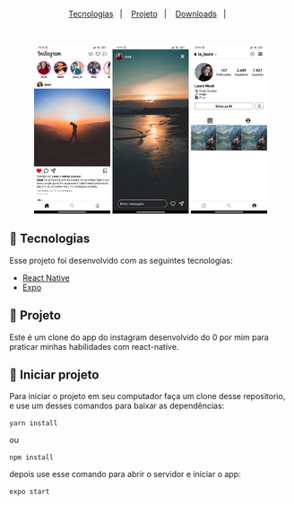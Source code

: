 <p align="center">
  <a href="#-tecnologias">Tecnologias</a>&nbsp;&nbsp;&nbsp;|&nbsp;&nbsp;&nbsp;
  <a href="#-projeto">Projeto</a>&nbsp;&nbsp;&nbsp;|&nbsp;&nbsp;&nbsp;
  <a href="#-APK - download">Downloads</a>&nbsp;&nbsp;&nbsp;|&nbsp;&nbsp;&nbsp;
</p>

<br>

<p align="center">
  <img alt="Feed screen" src=".github/feed.jpg" width="27%"> 
  <img alt="Story screen" src=".github/story.jpg" width="27%"> 
   <img alt="Profile screen" src=".github/profile.jpg" width="27%">
</p>

## 🚀 Tecnologias

Esse projeto foi desenvolvido com as seguintes tecnologias:

- [React Native](https://facebook.github.io/react-native/)
- [Expo](https://docs.expo.dev/)


## 📱 Projeto

Este é um clone do app do instagram desenvolvido do 0 por mim para praticar minhas habilidades com react-native.


## 📲 Iniciar projeto

Para iniciar o projeto em seu computador faça um clone desse repositorio, e use um desses comandos para baixar as dependências:

```
yarn install
```
ou
```
npm install
```

depois use esse comando para abrir o servidor e iniciar o app: 

```
expo start
```